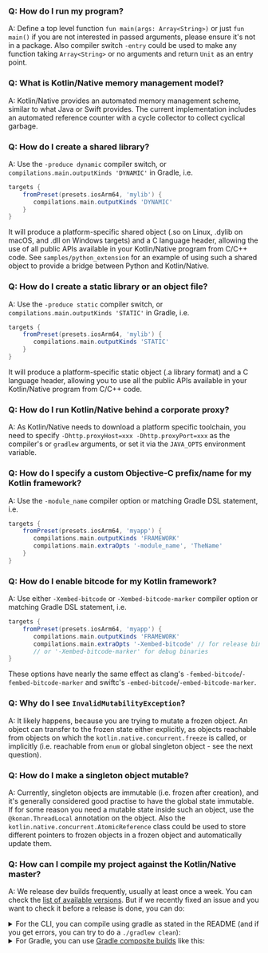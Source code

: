 ### Q: How do I run my program?

A: Define a top level function `fun main(args: Array<String>)` or just  `fun main()` if you are not interested
in passed arguments, please ensure it's not in a package.
Also compiler switch `-entry` could be used to make any function taking `Array<String>` or no arguments
and return `Unit` as an entry point.


### Q: What is Kotlin/Native memory management model?

A: Kotlin/Native provides an automated memory management scheme, similar to what Java or Swift provides.
The current implementation includes an automated reference counter with a cycle collector to collect cyclical
garbage.


### Q: How do I create a shared library?

A: Use the `-produce dynamic` compiler switch, or `compilations.main.outputKinds 'DYNAMIC'` in Gradle, i.e.
```groovy
targets {
    fromPreset(presets.iosArm64, 'mylib') {
       compilations.main.outputKinds 'DYNAMIC'
    }
}
```
It will produce a platform-specific shared object (.so on Linux, .dylib on macOS, and .dll on Windows targets) and a
C language header, allowing the use of all public APIs available in your Kotlin/Native program from C/C++ code.
See `samples/python_extension` for an example of using such a shared object to provide a bridge between Python and
Kotlin/Native.


### Q: How do I create a static library or an object file?

A: Use the `-produce static` compiler switch, or `compilations.main.outputKinds 'STATIC'` in Gradle, i.e.
```groovy
targets {
    fromPreset(presets.iosArm64, 'mylib') {
       compilations.main.outputKinds 'STATIC'
    }
}
```
It will produce a platform-specific static object (.a library format) and a C language header, allowing you to
use all the public APIs available in your Kotlin/Native program from C/C++ code.


### Q: How do I run Kotlin/Native behind a corporate proxy?

A: As Kotlin/Native needs to download a platform specific toolchain, you need to specify
`-Dhttp.proxyHost=xxx -Dhttp.proxyPort=xxx` as the compiler's or `gradlew` arguments,
or set it via the `JAVA_OPTS` environment variable.


### Q: How do I specify a custom Objective-C prefix/name for my Kotlin framework?

A: Use the `-module_name` compiler option or matching Gradle DSL statement, i.e.

<div class="sample" markdown="1" theme="idea" mode="groovy">

```groovy
targets {
    fromPreset(presets.iosArm64, 'myapp') {
       compilations.main.outputKinds 'FRAMEWORK'
       compilations.main.extraOpts '-module_name', 'TheName'
    }
}
```

</div>

### Q: How do I enable bitcode for my Kotlin framework?

A: Use either `-Xembed-bitcode` or `-Xembed-bitcode-marker` compiler option
or matching Gradle DSL statement, i.e.

<div class="sample" markdown="1" theme="idea" mode="groovy">

```groovy
targets {
    fromPreset(presets.iosArm64, 'myapp') {
       compilations.main.outputKinds 'FRAMEWORK'
       compilations.main.extraOpts '-Xembed-bitcode' // for release binaries
       // or '-Xembed-bitcode-marker' for debug binaries
}
```

These options have nearly the same effect as clang's `-fembed-bitcode`/`-fembed-bitcode-marker`
and swiftc's `-embed-bitcode`/`-embed-bitcode-marker`.

</div>

### Q: Why do I see `InvalidMutabilityException`?

A: It likely happens, because you are trying to mutate a frozen object. An object can transfer to the
frozen state either explicitly, as objects reachable from objects on which the `kotlin.native.concurrent.freeze` is called,
or implicitly (i.e. reachable from `enum` or global singleton object - see the next question).


### Q: How do I make a singleton object mutable?

A: Currently, singleton objects are immutable (i.e. frozen after creation), and it's generally considered
good practise to have the global state immutable. If for some reason you need a mutable state inside such an
object, use the `@konan.ThreadLocal` annotation on the object. Also the `kotlin.native.concurrent.AtomicReference` class could be
used to store different pointers to frozen objects in a frozen object and automatically update them.

### Q: How can I compile my project against the Kotlin/Native master?

A: We release dev builds frequently, usually at least once a week. You can check the [list of available versions](https://bintray.com/jetbrains/kotlin-native-dependencies/kotlin-native-gradle-plugin). But if we recently fixed an issue and you want to check it before a release is done, you can do:

<details>
    
<summary>For the CLI, you can compile using gradle as stated in the README (and if you get errors, you can try to do a <code>./gradlew clean</code>):</summary>

<div class="sample" markdown="1" theme="idea" mode="shell">

```bash
./gradlew dependencies:update
./gradlew dist distPlatformLibs
```

</div>


You can then set the `KONAN_HOME` env variable to the generated `dist` folder in the git repository.

</details>

<details>
<summary>For Gradle, you can use <a href="https://docs.gradle.org/current/userguide/composite_builds.html">Gradle composite builds</a> like this:</summary>

<div class="sample" markdown="1" theme="idea" mode="shell">


```bash
# Set with the path of your kotlin-native clone
export KONAN_REPO=$PWD/../kotlin-native

# Run this once since it is costly, you can remove the `clean` task if not big changes were made from the last time you did this
pushd $KONAN_REPO && git pull && ./gradlew clean dependencies:update dist distPlatformLibs && popd

# In your project, you set have to the konan.home property, and include as composite the shared and gradle-plugin builds
./gradlew check -Pkonan.home=$KONAN_REPO/dist --include-build $KONAN_REPO/shared --include-build $KONAN_REPO/tools/kotlin-native-gradle-plugin
```

</div>

</details>
